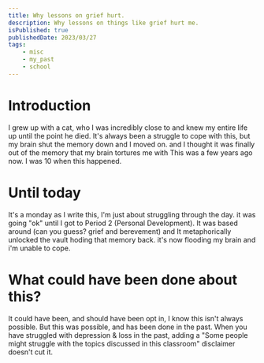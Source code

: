 ```yaml
---
title: Why lessons on grief hurt.
description: Why lessons on things like grief hurt me.
isPublished: true
publishedDate: 2023/03/27
tags:
    - misc
    - my_past
    - school
---
```

# Introduction
I grew up with a cat, who I was incredibly close to and knew my entire life up until the point he died.
It's always been a struggle to cope with this, but my brain shut the memory down and I moved on. and I thought it was finally out of the memory that my brain tortures me with
This was a few years ago now. I was 10 when this happened.

# Until today
It's a monday as I write this, I'm just about struggling through the day. it was going "ok" until I got to Period 2 (Personal Development).
It was based around (can you guess? grief and berevement) and It metaphorically unlocked the vault hoding that memory back.
it's now flooding my brain and i'm unable to cope. 

# What could have been done about this?
It could have been, and should have been opt in, I know this isn't always possible.
But this was possible, and has been done in the past.
When you have struggled with depression & loss in the past, adding a "Some people might struggle with the topics discussed in this classroom" disclaimer doesn't cut it.
